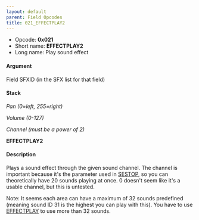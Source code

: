 ```yaml
---
layout: default
parent: Field Opcodes
title: 021_EFFECTPLAY2
---
```


-   Opcode: **0x021**
-   Short name: **EFFECTPLAY2**
-   Long name: Play sound effect

#### Argument

Field SFXID (in the SFX list for that field)

#### Stack

  
*Pan (0=left, 255=right)*

*Volume (0-127)*

*Channel (must be a power of 2)*

**EFFECTPLAY2**

#### Description

Plays a sound effect through the given sound channel. The channel is important because it's the parameter used in [SESTOP](0CD_SESTOP), so you can theoretically have 20 sounds playing at once. 0 doesn't seem like it's a usable channel, but this is untested.

Note: It seems each area can have a maximum of 32 sounds predefined (meaning sound ID 31 is the highest you can play with this). You have to use [EFFECTPLAY](0BC_EFFECTPLAY) to use more than 32 sounds.
